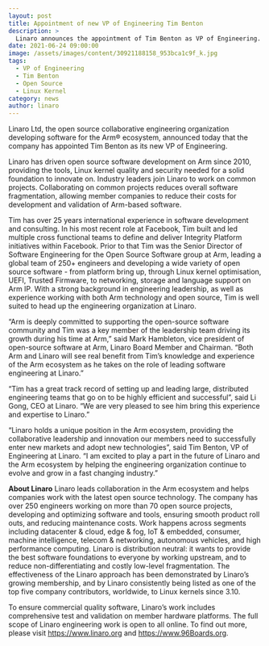 ```yaml
---
layout: post
title: Appointment of new VP of Engineering Tim Benton
description: >
  Linaro announces the appointment of Tim Benton as VP of Engineering. Read more about Tim's experience in software development here.
date: 2021-06-24 09:00:00
image: /assets/images/content/30921188158_953bca1c9f_k.jpg
tags:
  - VP of Engineering
  - Tim Benton
  - Open Source
  - Linux Kernel
category: news
author: linaro
---
```


Linaro Ltd, the open source collaborative engineering organization developing software for the Arm® ecosystem, announced today that the company has appointed Tim Benton as its new VP of Engineering.

Linaro has driven open source software development on Arm since 2010, providing the tools, Linux kernel quality and security needed for a solid foundation to innovate on. Industry leaders join Linaro to work on common projects. Collaborating on common projects reduces overall software fragmentation, allowing member companies to reduce their costs for development and validation of Arm-based software.

Tim has over 25 years international experience in software development and consulting. In his most recent role at Facebook, Tim built and led multiple cross functional teams to define and deliver Integrity Platform initiatives within Facebook. Prior to that Tim was the Senior Director of Software Engineering for the Open Source Software group at Arm, leading a global team of 250+ engineers and developing a wide variety of open source software - from platform bring up, through Linux kernel optimisation, UEFI, Trusted Firmware, to networking, storage and language support on Arm IP. With a strong background in engineering leadership, as well as experience working with both Arm technology and open source, Tim is well suited to head up the engineering organization at Linaro.

“Arm is deeply committed to supporting the open-source software community and Tim was a key member of the leadership team driving its growth during his time at Arm,” said Mark Hambleton, vice president of open-source software at Arm, Linaro Board Member and Chairman. “Both Arm and Linaro will see real benefit from Tim’s knowledge and experience of the Arm ecosystem as he takes on the role of leading software engineering at Linaro.”

“Tim has a great track record of setting up and leading large, distributed engineering teams that go on to be highly efficient and successful”, said Li Gong, CEO at Linaro. “We are very pleased to see him bring this experience and expertise to Linaro.”

“Linaro holds a unique position in the Arm ecosystem, providing the collaborative leadership and innovation our members need to successfully enter new markets and adopt new technologies”, said Tim Benton, VP of Engineering at Linaro. “I am excited to play a part in the future of Linaro and the Arm ecosystem by helping the engineering organization continue to evolve and grow in a fast changing industry.”

**About Linaro**
Linaro leads collaboration in the Arm ecosystem and helps companies work with the latest open source technology. The company has over 250 engineers working on more than 70 open source projects, developing and optimizing software and tools, ensuring smooth product roll outs, and reducing maintenance costs. Work happens across segments including datacenter & cloud, edge & fog, IoT & embedded, consumer, machine intelligence, telecom & networking, autonomous vehicles, and high performance computing. Linaro is distribution neutral: it wants to provide the best software foundations to everyone by working upstream, and to reduce non-differentiating and costly low-level fragmentation. The effectiveness of the Linaro approach has been demonstrated by Linaro’s growing membership, and by Linaro consistently being listed as one of the top five company contributors, worldwide, to Linux kernels since 3.10.

To ensure commercial quality software, Linaro’s work includes comprehensive test and validation on member hardware platforms. The full scope of Linaro engineering work is open to all online. To find out more, please visit <https://www.linaro.org> and <https://www.96Boards.org>.
